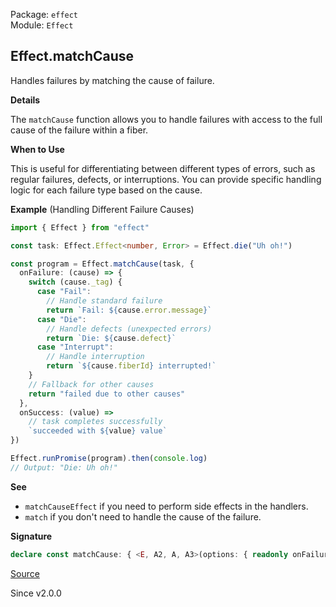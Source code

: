Package: `effect`<br />
Module: `Effect`<br />

## Effect.matchCause

Handles failures by matching the cause of failure.

**Details**

The `matchCause` function allows you to handle failures with access to the
full cause of the failure within a fiber.

**When to Use**

This is useful for differentiating between different types of errors, such as
regular failures, defects, or interruptions. You can provide specific
handling logic for each failure type based on the cause.

**Example** (Handling Different Failure Causes)

```ts
import { Effect } from "effect"

const task: Effect.Effect<number, Error> = Effect.die("Uh oh!")

const program = Effect.matchCause(task, {
  onFailure: (cause) => {
    switch (cause._tag) {
      case "Fail":
        // Handle standard failure
        return `Fail: ${cause.error.message}`
      case "Die":
        // Handle defects (unexpected errors)
        return `Die: ${cause.defect}`
      case "Interrupt":
        // Handle interruption
        return `${cause.fiberId} interrupted!`
    }
    // Fallback for other causes
    return "failed due to other causes"
  },
  onSuccess: (value) =>
    // task completes successfully
    `succeeded with ${value} value`
})

Effect.runPromise(program).then(console.log)
// Output: "Die: Uh oh!"
```

**See**

- `matchCauseEffect` if you need to perform side effects in the
handlers.
- `match` if you don't need to handle the cause of the failure.

**Signature**

```ts
declare const matchCause: { <E, A2, A, A3>(options: { readonly onFailure: (cause: Cause.Cause<E>) => A2; readonly onSuccess: (a: A) => A3; }): <R>(self: Effect<A, E, R>) => Effect<A2 | A3, never, R>; <A, E, R, A2, A3>(self: Effect<A, E, R>, options: { readonly onFailure: (cause: Cause.Cause<E>) => A2; readonly onSuccess: (a: A) => A3; }): Effect<A2 | A3, never, R>; }
```

[Source](https://github.com/Effect-TS/effect/tree/main/packages/effect/src/Effect.ts#L10638)

Since v2.0.0